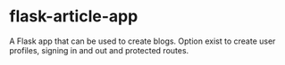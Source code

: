 # flask-article-app
A Flask app that can be used to create blogs.
Option exist to create user profiles, signing in and out and protected routes.
